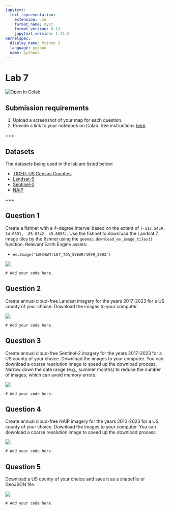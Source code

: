 ```yaml
---
jupytext:
  text_representation:
    extension: .md
    format_name: myst
    format_version: 0.13
    jupytext_version: 1.15.2
kernelspec:
  display_name: Python 3
  language: python
  name: python3
---
```


# Lab 7

[![Open In Colab](https://colab.research.google.com/assets/colab-badge.svg)](https://colab.research.google.com/github/giswqs/geog-414/blob/master/book/labs/lab_07.ipynb)

## Submission requirements

1. Upload a screenshot of your map for each question.
2. Provide a link to your notebook on Colab. See instructions [here](https://geog-414.gishub.org/book/labs/instructions.html).

+++

## Datasets

The datasets being used in the lab are listed below:

- [TIGER: US Census Counties](https://developers.google.com/earth-engine/datasets/catalog/TIGER_2018_Counties)
- [Landsat-9](https://developers.google.com/earth-engine/datasets/catalog/LANDSAT_LC09_C02_T1_L2)
- [Sentinel-2](https://developers.google.com/earth-engine/datasets/catalog/COPERNICUS_S2_SR)
- [NAIP](https://developers.google.com/earth-engine/datasets/catalog/USDA_NAIP_DOQQ)

+++

## Question 1

Create a fishnet with a 4-degree interval based on the extent of `[-112.5439, 34.0891, -85.0342, 49.6858]`. Use the fishnet to download the Landsat 7 image tiles by the fishnet using the `geemap.download_ee_image_tiles()` function. Relevant Earth Engine assets:

-   `ee.Image('LANDSAT/LE7_TOA_5YEAR/1999_2003')`

![](https://i.imgur.com/L1IH3fq.png)

```{code-cell} ipython3
# Add your code here.
```

## Question 2

Create annual cloud-free Landsat imagery for the years 2017-2023 for a US county of your choice. Download the images to your computer. 

![](https://i.imgur.com/MN2UXHx.png)

```{code-cell} ipython3
# Add your code here.
```

## Question 3

Create annual cloud-free Sentinel-2 imagery for the years 2017-2023 for a US county of your choice. Download the images to your computer. You can download a coarse resolution image to speed up the download process. Narrow down the date range (e.g., summer months) to reduce the number of images, which can avoid memory errors.

![](https://i.imgur.com/r5RQlEJ.png)

```{code-cell} ipython3
# Add your code here.
```

## Question 4

Create annual cloud-free NAIP imagery for the years 2010-2023 for a US county of your choice. Download the images to your computer. You can download a coarse resolution image to speed up the download process. 

![](https://i.imgur.com/h66FC8h.png)

```{code-cell} ipython3
# Add your code here.
```

## Question 5

Download a US county of your choice and save it as a shapefile or GeoJSON file. 

![](https://i.imgur.com/PuK2Vp3.png)

```{code-cell} ipython3
# Add your code here.
```
